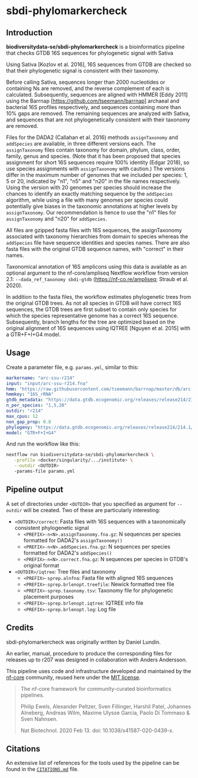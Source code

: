 # sbdi-phylomarkercheck

## Introduction

**biodiversitydata-se/sbdi-phylomarkercheck** is a bioinformatics pipeline that checks GTDB 16S sequences for phylogenetic signal with Sativa

Using Sativa [Kozlov et al. 2016], 16S sequences from GTDB are checked so that their phylogenetic signal is consistent with their taxonomy.

Before calling Sativa, sequences longer than 2000 nucleotides or containing Ns are removed, and the reverse complement of each is calculated.
Subsequently, sequences are aligned with HMMER [Eddy 2011] using the Barrnap [https://github.com/tseemann/barrnap] archaeal and bacterial 16S profiles respectively,
and sequences containing more than 10% gaps are removed.
The remaining sequences are analyzed with Sativa, and sequences that are not phylogenetically consistent with their taxonomy are removed.

Files for the DADA2 (Callahan et al. 2016) methods `assignTaxonomy` and `addSpecies` are available, in three different versions each.
The `assignTaxonomy` files contain taxonomy for domain, phylum, class, order, family, genus and species.
(Note that it has been proposed that species assignment for short 16S sequences require 100% identity (Edgar 2018), so use species assignments with `assignTaxonomy` with caution.)
The versions differ in the maximum number of genomes that we included per species: 1, 5 or 20, indicated by "n1", "n5" and "n20" in the file names respectively.
Using the version with 20 genomes per species should increase the chances to identify an exactly matching sequence by the `addSpecies` algorithm, while using a file with many genomes
per species could potentially give biases in the taxonomic annotations at higher levels by `assignTaxonomy`.
Our recommendation is hence to use the "n1" files for `assignTaxonomy` and "n20" for `addSpecies`.

All files are gzipped fasta files with 16S sequences, the assignTaxonomy associated with taxonomy hierarchies from domain to species whereas the `addSpecies` file have sequence identities and species names.
There are also fasta files with the original GTDB sequence names, with "correct" in their names.

Taxonomical annotation of 16S amplicons using this data is available as an optional argument to the nf-core/ampliseq Nextflow workflow from version 2.1: `--dada_ref_taxonomy sbdi-gtdb`
(https://nf-co.re/ampliseq; Straub et al. 2020).

In addition to the fasta files, the workflow estimates phylogenetic trees from the original GTDB trees.
As not all species in GTDB will have correct 16S sequences, the GTDB trees are first subset to contain only species for which the species representative genome has a correct 16S sequence.
Subsequently, branch lengths for the tree are optimized based on the original alignment of 16S sequences using IQTREE [Nguyen et al. 2015] with a GTR+F+I+G4 model.

## Usage

Create a parameter file, e.g. `params.yml`, similar to this:

```yml
markername: "arc-ssu-r214"
input: "input/arc-ssu-r214.fna"
hmm: "https://raw.githubusercontent.com/tseemann/barrnap/master/db/arc.hmm"
hmmkey: "16S_rRNA"
gtdb_metadata: "https://data.gtdb.ecogenomic.org/releases/release214/214.1/ar53_metadata_r214.tsv.gz"
n_per_species: "1,5,20"
outdir: "r214"
max_cpus: 12
non_gap_prop: 0.8
phylogeny: "https://data.gtdb.ecogenomic.org/releases/release214/214.1/ar53_r214.tree"
model: "GTR+F+I+G4"
```

And run the workflow like this:

```bash
nextflow run biodiversitydata-se/sbdi-phylomarkercheck \
   -profile <docker/singularity/.../institute> \
   --outdir <OUTDIR>
   -params-file params.yml
```

## Pipeline output

A set of directories under `<OUTDIR>` that you specified as argument for `--outdir` will be created.
Two of these are particularly interesting:

- `<OUTDIR>/correct`: Fasta files with 16S sequences with a taxonomically consistent phylogenetic signal
  - `<PREFIX>-n<N>.assignTaxonomy.fna.gz`: N sequences per species formatted for DADA2's `assignTaxonomy()`
  - `<PREFIX>-n<N>.addSpecies.fna.gz`: N sequences per species formatted for DADA2's `addSpecies()`
  - `<PREFIX>-n<N>.correct.fna.gz`: N sequences per species in GTDB's original format
- `<OUTDIR>/iqtree`: Tree files and taxonomy
  - `<PREFIX>-sprep.alnfna`: Fasta file with aligned 16S sequences
  - `<PREFIX>-sprep.brlenopt.treefile`: Newick formatted tree file
  - `<PREFIX>-sprep.taxonomy.tsv`: Taxonomy file for phylogenetic placement purposes
  - `<PREFIX>-sprep.brlenopt.iqtree`: IQTREE info file
  - `<PREFIX>-sprep.brlenopt.log`: Log file

## Credits

sbdi-phylomarkercheck was originally written by Daniel Lundin.

An earlier, manual, procedure to produce the corresponding files for releases up to r207 was designed in collaboration with Anders Andersson.

This pipeline uses code and infrastructure developed and maintained by the [nf-core](https://nf-co.re) community, reused here under the [MIT license](https://github.com/nf-core/tools/blob/master/LICENSE).

> The nf-core framework for community-curated bioinformatics pipelines.
>
> Philip Ewels, Alexander Peltzer, Sven Fillinger, Harshil Patel, Johannes Alneberg, Andreas Wilm, Maxime Ulysse Garcia, Paolo Di Tommaso & Sven Nahnsen.
>
> Nat Biotechnol. 2020 Feb 13. doi: 10.1038/s41587-020-0439-x.

## Citations

An extensive list of references for the tools used by the pipeline can be found in the [`CITATIONS.md`](CITATIONS.md) file.
